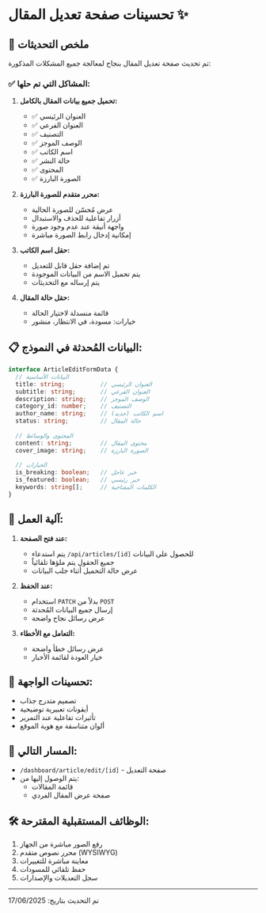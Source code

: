 # تحسينات صفحة تعديل المقال ✨

## 🎯 ملخص التحديثات

تم تحديث صفحة تعديل المقال بنجاح لمعالجة جميع المشكلات المذكورة:

### ✅ المشاكل التي تم حلها:

1. **تحميل جميع بيانات المقال بالكامل:**
   - ✅ العنوان الرئيسي
   - ✅ العنوان الفرعي
   - ✅ التصنيف
   - ✅ الوصف الموجز
   - ✅ اسم الكاتب
   - ✅ حالة النشر
   - ✅ المحتوى
   - ✅ الصورة البارزة

2. **محرر متقدم للصورة البارزة:**
   - عرض مُحسّن للصورة الحالية
   - أزرار تفاعلية للحذف والاستبدال
   - واجهة أنيقة عند عدم وجود صورة
   - إمكانية إدخال رابط الصورة مباشرة

3. **حقل اسم الكاتب:**
   - تم إضافة حقل قابل للتعديل
   - يتم تحميل الاسم من البيانات الموجودة
   - يتم إرساله مع التحديثات

4. **حقل حالة المقال:**
   - قائمة منسدلة لاختيار الحالة
   - خيارات: مسودة، في الانتظار، منشور

## 📋 البيانات المُحدثة في النموذج:

```typescript
interface ArticleEditFormData {
  // البيانات الأساسية
  title: string;          // العنوان الرئيسي
  subtitle: string;       // العنوان الفرعي
  description: string;    // الوصف الموجز
  category_id: number;    // التصنيف
  author_name: string;    // اسم الكاتب (جديد)
  status: string;         // حالة المقال
  
  // المحتوى والوسائط
  content: string;        // محتوى المقال
  cover_image: string;    // الصورة البارزة
  
  // الخيارات
  is_breaking: boolean;   // خبر عاجل
  is_featured: boolean;   // خبر رئيسي
  keywords: string[];     // الكلمات المفتاحية
}
```

## 🔄 آلية العمل:

1. **عند فتح الصفحة:**
   - يتم استدعاء `/api/articles/[id]` للحصول على البيانات
   - جميع الحقول يتم ملؤها تلقائياً
   - عرض حالة التحميل أثناء جلب البيانات

2. **عند الحفظ:**
   - استخدام `PATCH` بدلاً من `POST`
   - إرسال جميع البيانات المُحدثة
   - عرض رسائل نجاح واضحة

3. **التعامل مع الأخطاء:**
   - عرض رسائل خطأ واضحة
   - خيار العودة لقائمة الأخبار

## 🎨 تحسينات الواجهة:

- تصميم متدرج جذاب
- أيقونات تعبيرية توضيحية
- تأثيرات تفاعلية عند التمرير
- ألوان متناسقة مع هوية الموقع

## 🚀 المسار التالي:

- `/dashboard/article/edit/[id]` - صفحة التعديل
- يتم الوصول إليها من:
  - قائمة المقالات
  - صفحة عرض المقال الفردي

## 🛠 الوظائف المستقبلية المقترحة:

1. رفع الصور مباشرة من الجهاز
2. محرر نصوص متقدم (WYSIWYG)
3. معاينة مباشرة للتغييرات
4. حفظ تلقائي للمسودات
5. سجل التعديلات والإصدارات

---

تم التحديث بتاريخ: 17/06/2025 